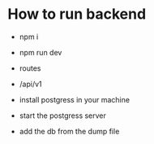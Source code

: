 # How to run backend
- npm i
- npm run dev


- routes
- /api/v1

- install postgress in your machine
- start the postgress server
- add the db from the dump file
